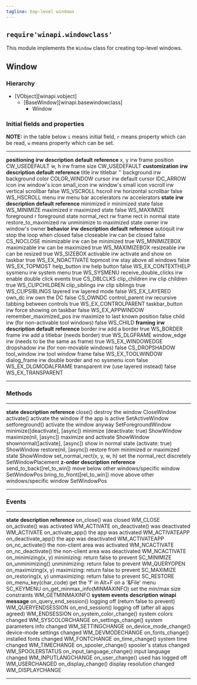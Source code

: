 ```yaml
---
tagline: top-level windows
---
```


## `require'winapi.windowclass'`

This module implements the `Window` class for creating top-level windows.

## Window

### Hierarchy

* [VObject][winapi.vobject]
	* [BaseWindow][winapi.basewindowclass]
		* Window

### Initial fields and properties

__NOTE:__ in the table below `i` means initial field, `r` means property
which can be read, `w` means property which can be set.

----------------------- -------- ----------------------------------------- -------------- ---------------------
__positioning__			__irw__	__description__									__default__		__reference__
x, y							irw		frame position										CW_USEDEFAULT
w, h							irw		frame size											CW_USEDEFAULT
__customization__			__irw__	__description__									__default__		__reference__
title							irw		titlebar												''
background					irw		background color									COLOR_WINDOW
cursor						irw		default cursor										IDC_ARROW
icon							irw		window's icon
small_icon					irw		window's small icon
vscroll						irw		vertical scrollbar								false				WS_VSCROLL
hscroll						irw		horizontal scrollbar								false				WS_HSCROLL
menu							irw		menu bar
accelerators				 rw		accelerators
__state__					__irw__	__description__									__default__		__reference__
minimized					ir			minimized state									false				WS_MINIMIZE
maximized					ir			maximized state									false				WS_MAXIMIZE
foreground					 r			foreground state
normal_rect					 rw		frame rect in normal state
restore_to_maximized		 rw		unminimize to maximized state
owner							irw		window's owner
__behavior__				__irw__	__description__									__default__		__reference__
autoquit						irw		stop the loop when closed						false
closeable					irw		can be closed										false				CS_NOCLOSE
minimizable					irw		can be minimized									true				WS_MINIMIZEBOX
maximizable					irw		can be maximized									true				WS_MAXIMIZEBOX
resizeable					irw		can be resized 									true				WS_SIZEBOX
activable					irw		activate and show on taskbar					true				WS_EX_NOACTIVATE
topmost						irw		stay above all windows							false				WS_EX_TOPMOST
help_button					irw		help button											false				WS_EX_CONTEXTHELP
sysmenu						irw		system menu											true				WS_SYSMENU
receive_double_clicks	irw		enable double click events						true				CS_DBLCLKS
clip_children				irw		clip children										true				WS_CLIPCHILDREN
clip_siblings				irw		clip siblings										true				WS_CLIPSIBLINGS
layered						irw		layered mode								 		false				WS_EX_LAYERED
own_dc						irw		own the DC											false				CS_OWNDC
control_parent				irw		recursive tabbing	between controls			true				WS_EX_CONTROLPARENT
taskbar_button				irw		force showing on taskbar						false				WS_EX_APPWINDOW
remember_maximized_pos	irw		maximize to last known position				false
child							irw		(for non-activable tool windows)	 			false				WS_CHILD
__framing__					__irw__	__description__									__default__		__reference__
border						irw		add a border										true				WS_BORDER
frame 						irw		add a titlebar	(needs border)					true				WS_DLGFRAME
window_edge					irw		(needs to be the same as frame)				true				WS_EX_WINDOWEDGE
dropshadow					irw		(for non-movable windows)						false				CS_DROPSHADOW
tool_window					irw		tool window frame									false				WS_EX_TOOLWINDOW
dialog_frame				irw		double border and no sysmenu icon			false				WS_EX_DLGMODALFRAME
transparent					irw		(use layered instead)		 					false				WS_EX_TRANSPARENT
----------------------- -------- ----------------------------------------- -------------- ---------------------

### Methods

-------------------------------- -------------------------------------------- ----------------------------
__state__								__description__										__reference__
close()									destroy the window									CloseWindow
activate()								activate the window if the app is active		SetActiveWindow
setforeground()						activate the window anyway							SetForegroundWindow
minimize([deactivate], [async])	minimize (deactivate: true)						ShowWindow
maximize(nil, [async])				maximize and activate								ShowWindow
shownormal([activate], [async])	show in normal state (activate: true)			ShowWindow
restore(nil, [async])				restore from minimized or maximized state		ShowWindow
set_normal_rect(x, y, w, h)		set the normal_rect discretely					SetWindowPlacement
__z-order__								__description__										__reference__
send_to_back([rel_to_win])			move below other windows/specific window		SetWindowPos
bring_to_front([rel_to_win])		move above other windows/specific window		SetWindowPos
-------------------------------- -------------------------------------------- ----------------------------

### Events

-------------------------------- -------------------------------------------- ----------------------
__state__								__description__										__reference__
on_close()								was closed												WM_CLOSE
on_activate()							was activated											WM_ACTIVATE
on_deactivate()						was deactivated										WM_ACTIVATE
on_activate_app()						the app was activated								WM_ACTIVATEAPP
on_deactivate_app()					the app was deactivated								WM_ACTIVATEAPP
on_nc_activate()						the non-client area was activated				WM_NCACTIVATE
on_nc_deactivate()					the non-client area was deactivated				WM_NCACTIVATE
on_minimizing(x, y)					minimizing: return false to prevent				SC_MINIMIZE
on_unminimizing()						unminimizing: return false to prevent			WM_QUERYOPEN
on_maximizing(x, y)					maximizing: return false to prevent				SC_MAXIMIZE
on_restoring(x, y) 					unmaximizing: return false to prevent			SC_RESTORE
on_menu_key(char_code)				get the 'f' in Alt+F on a '&File' menu			SC_KEYMENU
on_get_minmax_info(MINMAXINFO)	set the min/max size constraints					WM_GETMINMAXINFO
__system events__						__description__										__winapi message__
on_query_end_session()				logging off (return false to prevent)			WM_QUERYENDSESSION
on_end_session()						logging off	(after all apps agreed)				WM_ENDSESSION
on_system_color_change()			system colors changed								WM_SYSCOLORCHANGE
on_settings_change()					system parameters info changed					WM_SETTINGCHANGE
on_device_mode_change()				device-mode settings changed						WM_DEVMODECHANGE
on_fonts_change()						installed fonts changed								WM_FONTCHANGE
on_time_change()						system time changed									WM_TIMECHANGE
on_spooler_change()					spooler's status changed							WM_SPOOLERSTATUS
on_input_language_change()			input language changed								WM_INPUTLANGCHANGE
on_user_change()						used has logged off									WM_USERCHANGED
on_display_change()					display resolution changed							WM_DISPLAYCHANGE
----------------------- --------	-------------------------------------------- ---------------------
